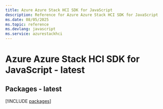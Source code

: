 ```yaml
---
title: Azure Azure Stack HCI SDK for JavaScript
description: Reference for Azure Azure Stack HCI SDK for JavaScript
ms.date: 08/05/2025
ms.topic: reference
ms.devlang: javascript
ms.service: azurestackhci
---
```

# Azure Azure Stack HCI SDK for JavaScript - latest
## Packages - latest
[!INCLUDE [packages](azure-stack-hci-index.md)]